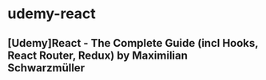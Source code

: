 # udemy-react

<h2>[Udemy]React - The Complete Guide (incl Hooks, React Router, Redux) by Maximilian Schwarzmüller</h2>
